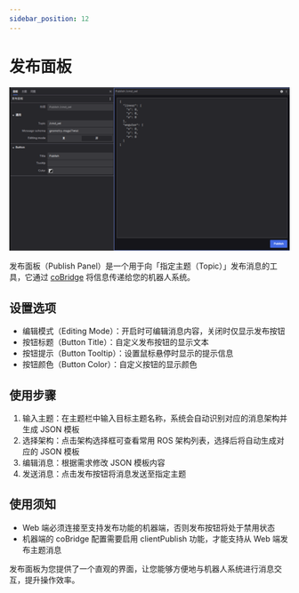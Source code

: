```yaml
---
sidebar_position: 12
---
```


# 发布面板

![viz-12-1.png](../img/viz-12-1.png)

发布面板（Publish Panel）是一个用于向「指定主题（Topic）」发布消息的工具，它通过 [coBridge](https://github.com/coscene-io/coBridge) 将信息传递给您的机器人系统。

## 设置选项

- 编辑模式（Editing Mode）：开启时可编辑消息内容，关闭时仅显示发布按钮
- 按钮标题（Button Title）：自定义发布按钮的显示文本
- 按钮提示（Button Tooltip）：设置鼠标悬停时显示的提示信息
- 按钮颜色（Button Color）：自定义按钮的显示颜色

## 使用步骤

1. 输入主题：在主题栏中输入目标主题名称，系统会自动识别对应的消息架构并生成 JSON 模板
2. 选择架构：点击架构选择框可查看常用 ROS 架构列表，选择后将自动生成对应的 JSON 模板
3. 编辑消息：根据需求修改 JSON 模板内容
4. 发送消息：点击发布按钮将消息发送至指定主题

## 使用须知

- Web 端必须连接至支持发布功能的机器端，否则发布按钮将处于禁用状态
- 机器端的 coBridge 配置需要启用 clientPublish 功能，才能支持从 Web 端发布主题消息

发布面板为您提供了一个直观的界面，让您能够方便地与机器人系统进行消息交互，提升操作效率。
